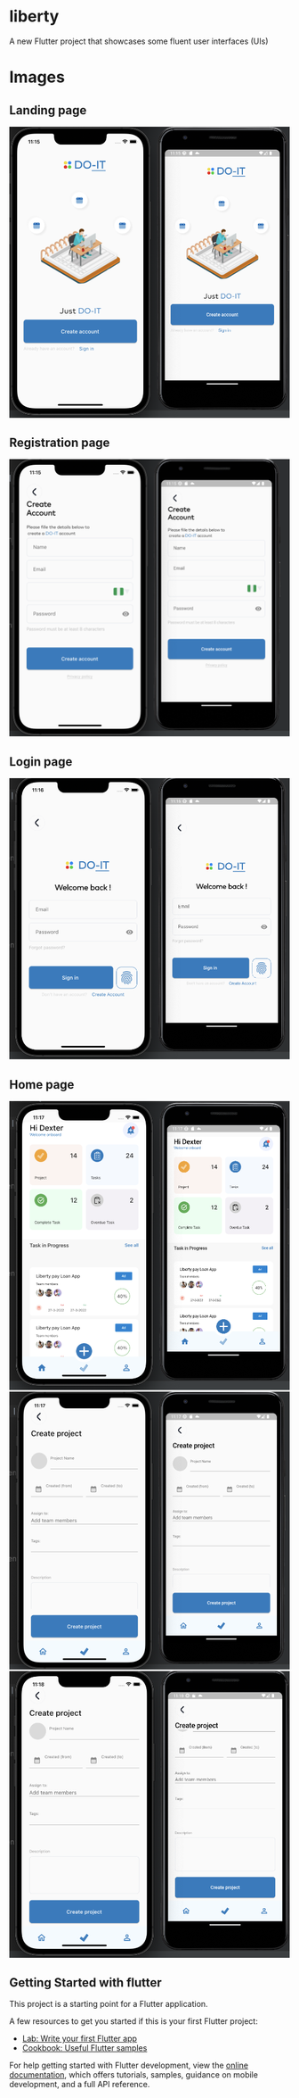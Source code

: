 # liberty

A new Flutter project that showcases some fluent user interfaces (UIs)

# Images
## Landing page
![alt image2](shot1.png)
## Registration page
![alt image2](shot2.png)
## Login page
![alt image2](shot3.png)
## Home page
![alt image2](shot4.png)
![alt image2](shot5.png)
![alt image2](shot6.png)
## Getting Started with flutter

This project is a starting point for a Flutter application.

A few resources to get you started if this is your first Flutter project:

- [Lab: Write your first Flutter app](https://docs.flutter.dev/get-started/codelab)
- [Cookbook: Useful Flutter samples](https://docs.flutter.dev/cookbook)

For help getting started with Flutter development, view the
[online documentation](https://docs.flutter.dev/), which offers tutorials,
samples, guidance on mobile development, and a full API reference.
